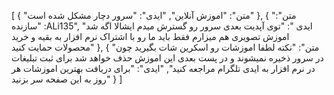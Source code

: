 [
  {
    "متن": "اموزش آنلاین",
    "ایدی": "سرور دچار مشکل شده است"
  },
  {
    "متن": "سازنده :ALi135",
    "ایدی ": "توی آپدیت بعدی سرور رو گسترش میدم ایشالا اگه شد اموزش تصویری هم میزارم فقط باید ما رو با اشتراک نرم افزار به بقیه و خرید محصولات حمایت کنید"
  },
  {
    "متن": "نکته لطفا اموزشات رو اسکرین شات بگیرید چون در سرور ذخیره نمیشوند و در پست بعدی این اموزش حذف خواهد شد 
برای ثبت تبلیغات در نرم افزار به ایدی تلگرام مراجعه کنید",
    "ایدی": "برای دریافت بهترین اموزشات هر روز به این صفحه سر بزنید"
  }
]
